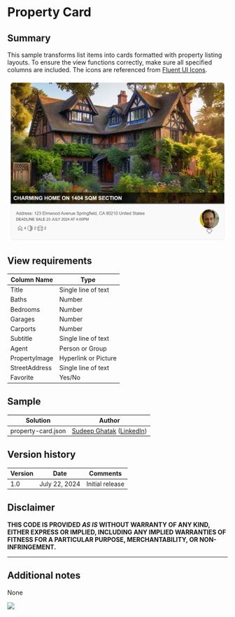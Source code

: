 # Property Card

## Summary

This sample transforms list items into cards formatted with property listing layouts. To ensure the view functions correctly, make sure all specified columns are included. The icons are referenced from [Fluent UI Icons](https://developer.microsoft.com/en-us/fluentui#/styles/web/icons).

![screenshot of the sample](./assets/screenshot.jpg)

## View requirements

Column Name                 | Type
----------------------------|-----------------------------------------
Title                       | Single line of text
Baths                       | Number
Bedrooms                    | Number
Garages                     | Number
Carports                    | Number
Subtitle                    | Single line of text
Agent                       | Person or Group
PropertyImage               | Hyperlink or Picture
StreetAddress               | Single line of text
Favorite                    | Yes/No

## Sample

Solution|Author
--------|---------
property-card.json | [Sudeep Ghatak](https://github.com/sudeepghatak) ([LinkedIn](https://www.linkedin.com/in/sudeepghatak/))

## Version history

Version|Date|Comments
-------|----|--------
1.0|July 22, 2024|Initial release

## Disclaimer
**THIS CODE IS PROVIDED *AS IS* WITHOUT WARRANTY OF ANY KIND, EITHER EXPRESS OR IMPLIED, INCLUDING ANY IMPLIED WARRANTIES OF FITNESS FOR A PARTICULAR PURPOSE, MERCHANTABILITY, OR NON-INFRINGEMENT.**

---

## Additional notes

None

<img src="https://pnptelemetry.azurewebsites.net/list-formatting/view-samples/property-card" />
